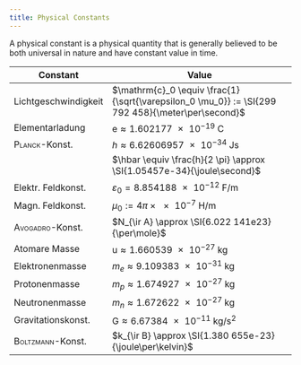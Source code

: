 ```yaml
---
title: Physical Constants
---
```

A physical constant is a physical quantity that is generally believed to be both universal in nature and have constant value in time.


| Constant | Value |
|------|------|
|Lichtgeschwindigkeit | $\mathrm{c}_0 \equiv \frac{1}{\sqrt{\varepsilon_0 \mu_0}} := \SI{299 792 458}{\meter\per\second}$|
|Elementarladung | $\mathrm{e}  \approx \SI{1.602 177e-19}{\coulomb}$|
|<span style="font-variant: small-caps">Planck</span>-Konst. | $h \approx \SI{6,626 069 57e-34}{\joule\second}$|
|| $\hbar \equiv \frac{h}{2 \pi} \approx \SI{1.05457e-34}{\joule\second}$ |
|Elektr. Feldkonst. | $\varepsilon_0 = \SI{8.854 188e-12}{\farad\per\meter}$|
|Magn. Feldkonst. | $\mu_0 := 4\pi \times \SI{e-7}{\henry\per\meter}$|
|<span style="font-variant: small-caps">Avogadro</span>-Konst. | $N_{\ir A} \approx \SI{6.022 141e23}{\per\mole}$|
|Atomare Masse | $\mathrm{u} \approx \SI{1.660 539e-27}{\kilogram}$|
|Elektronenmasse | $m_e \approx \SI{9,109 383e-31}{\kilogram}$|
|Protonenmasse | $m_p \approx \SI{1,674 927e-27}{\kilogram}$|
|Neutronenmasse | $m_n \approx \SI{1,672 622e-27}{\kilogram}$|
|Gravitationskonst. | $\mathrm{G} \approx \SI{6,673 84e-11}{\kilogram\per\second\squared}$|
|<span style="font-variant: small-caps">Boltzmann</span>-Konst. | $k_{\ir B} \approx \SI{1.380 655e-23}{\joule\per\kelvin}$|
